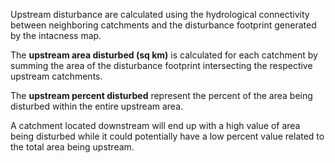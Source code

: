 Upstream disturbance are calculated using the hydrological connectivity between neighboring catchments and the disturbance footprint generated by the intacness map. 

The **upstream area disturbed (sq km)** is calculated for each catchment by summing the area of the disturbance footprint intersecting the respective upstream catchments. 

The **upstream percent disturbed** represent the percent of the area being disturbed within the entire upstream area. 

A catchment located downstream will end up with a high value of area being disturbed while it could potentially have a low percent value related to the total area being upstream.
